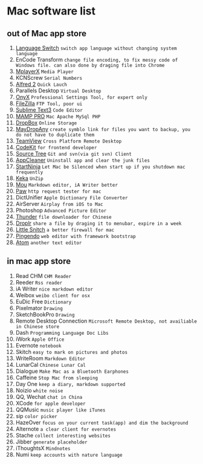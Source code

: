 # Mac software list
## out of Mac app store
1. [Language Switch](http://www.tj-hd.co.uk/en-gb/languageswitcher/) `switch app language without changing system language`
2. EnCode Transform `change file encoding, to fix messy code of Windows file. can also done by draging file into Chrome`
3. [MplayerX](http://mplayerx.org/) `Media Player`
4. KCNScrew `Serial Numbers`
5. [Alfred 2](https://www.alfredapp.com/)				`Quick Lauch`
6. Parallels Desktop	`Virtual Desktop`
7. [OnyX](http://www.titanium.free.fr/) `Professional Settings Tool, for expert only`
8. [FileZilla](https://filezilla-project.org/) `FTP Tool, poor ui`
9. [Sublime Text3](http://www.sublimetext.com/3) `Code Editor`
10. [MAMP PRO](https://www.mamp.info/en/) `Mac Apache MySql PHP`
11. [DropBox](https://dropbox.com) `Online Storage`
12. [MayDropAny](http://www.zibity.com/macdropany.html) `create symblo link for files you want to backup, you do not have to duplicate them`
13. [TeamView](https://www.teamviewer.com/en/index.aspx) `Cross Platform Remote Desktop`
14. [CodeKit](https://incident57.com/codekit/) `for frontend developer`
15. [Source Tree](https://www.sourcetreeapp.com/) `Git and svn(via git svn) Client`
16. [AppCleaner](http://www.freemacsoft.net/appcleaner/) `Uninstall app and clear the junk files`
17. [StartNinja](http://www.allvu.com/index.php/products/startninja.html) `Let Mac be Silenced when start up if you shutdown mac frequently`
18. [Keka](http://www.kekaosx.com/en/)          `UnZip`
19. [Mou](http://25.io/mou/) `Markdown editor, iA Writer better`
20. [Paw](https://luckymarmot.com/paw) `http request tester for mac`
21. DictUnifier `Apple Dictionary File Converter`
22. AirServer `Airplay from iOS to Mac`
17. Photoshop `Advanced Picture Editor`
18. [Thunder](http://mac.xunlei.com/) `file downloader for Chinese`
19. [Droplr](http://droplr.com/) `share a file by draging it to menubar, expire in a week`
20. [Little Snitch](https://www.obdev.at/products/littlesnitch/index.html) `a better firewall for mac`
21. [Pingendo](http://pingendo.com/) `web editor with framework bootstrap`
22. [Atom](https://atom.io/) `another text editor`

## in mac app store
1. Read CHM `CHM Reader`
2. Reeder `Rss reader`
3. iA Writer `nice markdown editor`
4. Weibox `weibo client for osx`
5. EuDic Free `Dictionary`
6. PixeImator `Drawing`
7. SketchBookPro `Drawing`
8. Remote Desktop Connection `Microsoft Remote Desktop, not availiable in Chinese store`
9. Dash `Programming Language Doc Libs`
10. iWork `Apple Office`
11. Evernote `notebook`
12. Skitch `easy to mark on pictures and photos`
13. WriteRoom `Markdown Editor`
14. LunarCal `Chinese Lunar Cal`
15. Dialogue `Make Mac as a Bluetooth Earphones`
16. Caffeine `Stop Mac from sleeping`
17. Day One `keep a diary, markdown supported`
18. Noizio `white noise`
19. QQ, Wechat `chat in China`
20. XCode `for apple developer`
21. QQMusic `music player like iTunes`
22. sip `color picker`
23. HazeOver `focus on your current task(app) and dim the background`
24. Alternote `a clear client for evernotes`
25. Stache `collect interesting websites`
26. Jibber `generate placeholder`
27. iThoughtsX `Mindnotes`
28. Numi `keep accounts with nature language`
